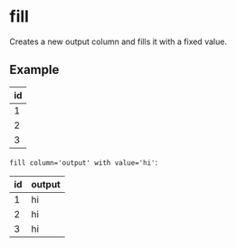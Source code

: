 # fill

Creates a new output column and fills it with a fixed value.

## Example

| id  |
| --- |
| 1   |
| 2   |
| 3   |

`fill column='output' with value='hi'`:

| id  | output |
| --- | ------ |
| 1   | hi     |
| 2   | hi     |
| 3   | hi     |
